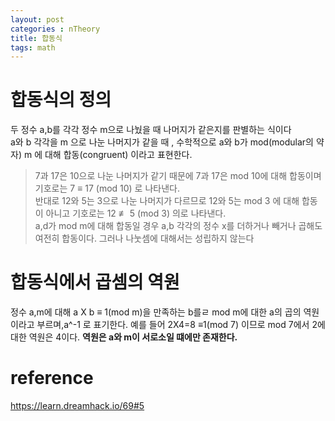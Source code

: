 ```yaml
---
layout: post
categories : nTheory
title: 합동식
tags: math
---
```

# 합동식의 정의
두 정수 a,b를 각각 정수 m으로 나눴을 때 나머지가 같은지를 판별하는 식이다   
a와 b 각각을 m 으로 나눈 나머지가 같을 때 , 수학적으로 a와 b가 mod(modular의 약자)
m 에 대해 합동(congruent) 이라고 표현한다.
> 7과 17은 10으로 나눈 나머지가 같기 때문에 7과 17은 mod 10에 대해 합동이며 기호로는
7 ≡ 17 (mod 10) 로 나타낸다.    
반대로 12와 5는 3으로 나눈 나머지가 다르므로 12와 5는 mod 3 에 대해 합동이 아니고 기호로는
12 ≢ 5 (mod 3) 의로 나타낸다.   
a,d가 mod m에 대해 합동일 경우 a,b 각각의 정수 x를 더하거나 빼거나 곱해도 여전히 합동이다.
그러나 나눗셈에 대해서는 성립하지 않는다

# 합동식에서 곱셈의 역원
정수 a,m에 대해 a X b ≡ 1(mod m)을 만족하는 b를ㄹ mod m에 대한 a의 곱의 역원이라고 부르며,a^-1 로 표기한다.
예를 들어 2X4=8 ≡1(mod 7) 이므로 mod 7에서 2에 대한 역원은 4이다.
**역원은 a와 m이 서로소일 떄에만 존재한다.**   
# reference
<https://learn.dreamhack.io/69#5>